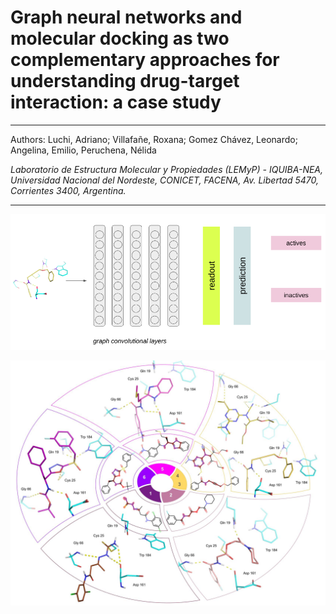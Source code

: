 #  Graph neural networks and molecular docking as two complementary approaches for understanding drug-target interaction: a case study

-----------------------------------------------------------------------------------------------------------------------------------------

Authors: 
Luchi, Adriano; Villafañe, Roxana; Gomez Chávez, Leonardo; Angelina, Emilio, Peruchena, Nélida


*Laboratorio de Estructura Molecular y Propiedades (LEMyP) - IQUIBA-NEA, Universidad Nacional del Nordeste, CONICET, FACENA, Av. Libertad
5470, Corrientes 3400, Argentina.*


------------------------------------------------------------------------------------------------------------------------------------------


![gcn-architecture](https://github.com/lemyp-cadd/gcn-docking/blob/main/gcn-architecture.png)



![features_vs_poses](https://github.com/lemyp-cadd/gcn-docking/blob/main/features_vs_poses.jpg)
